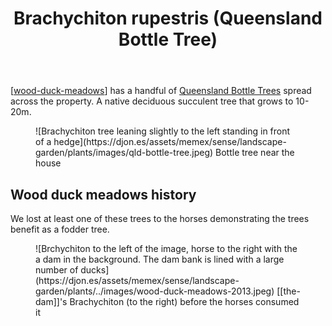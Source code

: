 ﻿---
tags:
- plant
- wood-duck-meadows
- native
- tree
title: Brachychiton rupestris (Queensland Bottle Tree)
type: single-plant
---
[[wood-duck-meadows]] has a handful of [Queensland Bottle Trees](https://en.wikipedia.org/wiki/Brachychiton_rupestris) spread across the property. A native deciduous succulent tree that grows to 10-20m.

<figure markdown>
![Brachychiton tree leaning slightly to the left standing in front of a hedge](https://djon.es/assets/memex/sense/landscape-garden/plants/images/qld-bottle-tree.jpeg)
<caption>Bottle tree near the house</caption>
</figure>

## Wood duck meadows history

We lost at least one of these trees to the horses demonstrating the trees benefit as a fodder tree.

<figure markdown>
![Brchychiton to the left of the image, horse to the right with the a dam in the background. The dam bank is lined with a large number of ducks](https://djon.es/assets/memex/sense/landscape-garden/plants/../images/wood-duck-meadows-2013.jpeg)
<caption>[[the-dam]]'s Brachychiton (to the right) before the horses consumed it</caption>
</figure>


[//begin]: # "Autogenerated link references for markdown compatibility"
[wood-duck-meadows]: ../wood-duck-meadows "Wood duck meadows"
[//end]: # "Autogenerated link references"